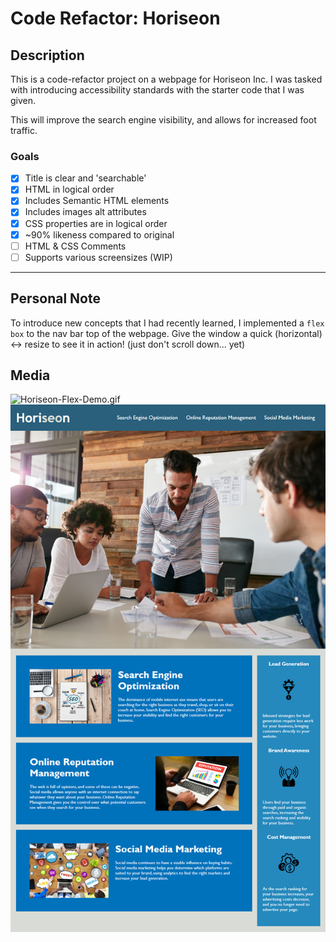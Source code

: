 # Code Refactor: Horiseon 
## Description
This is a code-refactor project on a webpage for Horiseon Inc. I was tasked with introducing accessibility standards with the starter code that I was given.

This will improve the search engine visibility, and allows for increased foot traffic.

### Goals
- [x] Title is clear and 'searchable'
- [x] HTML in logical order
- [x] Includes Semantic HTML elements 
- [x] Includes images alt attributes
- [x] CSS properties are in logical order
- [x] ~90% likeness compared to original
- [ ] HTML & CSS Comments
- [ ] Supports various screensizes (WIP)

---

## Personal Note
To introduce new concepts that I had recently learned, I implemented a `flex box` to the nav bar top of the webpage. Give the window a quick (horizontal) <-> resize to see it in action! (just don't scroll down... yet)

## Media
![Horiseon-Flex-Demo.gif](./assets/images/horiseon-flex-demo.gif)
![Horiseon-Screenshot](./assets/images/Horiseon.png)
